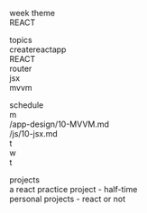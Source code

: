 week theme  
	REACT  
  
topics  
	createreactapp  
	REACT  
	router  
	jsx  
	mvvm  
  
schedule  
	m  
		/app-design/10-MVVM.md  
		/js/10-jsx.md  
	t  
	w  
	t  
  
projects  
	a react practice project - half-time  
	personal projects - react or not  

